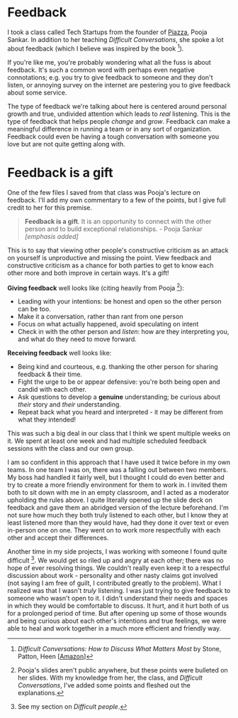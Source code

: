 # Feedback

I took a class called Tech Startups from the founder of [Piazza](https://piazza.com), 
Pooja Sankar. In addition to her teaching *Difficult Conversations*, she spoke a lot
about feedback (which I believe was inspired by the book [^ref1]).

If you're like me, you're probably wondering what all the fuss is about feedback.
It's such a common word with perhaps even negative connotations; e.g. you try to give
feedback to someone and they don't listen, or annoying survey on the internet
are pestering you to give feedback about some service.

The type of feedback we're talking about here is centered around personal growth
and true, undivided attention which leads to *real* listening. This is the type 
of feedback that helps people *change* and *grow*. Feedback can make a meaningful 
difference in running a team or in any sort of organization. Feedback could even
be having a tough conversation with someone you love but are not quite getting
along with.

# Feedback is a gift

One of the few files I saved from that class was Pooja's lecture on feedback.
I'll add my own commentary to a few of the points, but I give full credit to 
her for this premise.

> **Feedback is a gift**. It is an opportunity to connect with the other person
and to build exceptional relationships. - Pooja Sankar *[emphasis added]*

This is to say that viewing other people's constructive criticism as an attack 
on yourself is unproductive and missing the point. View feedback and constructive 
criticism as a chance for both parties to get to know each other more and both 
improve in certain ways. It's a gift!

**Giving feedback** well looks like (citing heavily from Pooja [^ref2]):
- Leading with your intentions: be honest and open so the other person can be too.
- Make it a conversation, rather than rant from one person
- Focus on what actually happened, avoid speculating on intent
- Check in with the other person and *listen*: how are they interpreting you, and 
what do they need to move forward.

**Receiving feedback** well looks like:
- Being kind and courteous, e.g. thanking the other person for sharing feedback & their time.
- Fight the urge to be or appear defensive: you're both being open and candid with each other.
- Ask questions to develop a **genuine** understanding; be curious about *their* story and *their* understanding.
- Repeat back what you heard and interpreted - it may be different from what they intended!

This was such a big deal in our class that I think we spent multiple weeks on it. We spent
at least one week and had multiple scheduled feedback sessions with the class and our
own group.

I am so confident in this approach that I have used it twice before in my own teams. In
one team I was on, there was a falling out between two members. My boss had handled
it fairly well, but I thought I could do even better and try to create a more friendly 
environment for them to work in. I invited them both to sit down with me in an empty
classroom, and I acted as a moderator upholding the rules above. I quite literally opened 
up the slide deck on feedback and gave them an abridged version of the lecture beforehand. 
I'm not sure how much they both truly listened to each other, but I know they at least listened 
more than they would have, had they done it over text or even in-person one on one. 
They went on to work more respectfully with each other and accept their differences.

Another time in my side projects, I was working with someone I found quite difficult [^ref3].
We would get so riled up and angry at each other; there was no hope of ever resolving things.
We couldn't really even keep it to a respectful discussion about work - personality and other nasty claims got involved (not saying I am free of guilt, I contributed greatly to the problem).
What I realized was that I wasn't *truly* listening. I was just trying to give feedback
to someone who wasn't open to it. I didn't understand their needs and spaces in which they
would be comfortable to discuss. It hurt, and it hurt both of us for a prolonged period of time.
But after opening up some of those wounds and being curious about each other's intentions and
true feelings, we were able to heal and work together in a much more efficient and friendly way.


[^ref1]: *Difficult Conversations: How to Discuss What Matters Most* by Stone, Patton, Heen \[[Amazon](https://www.amazon.com/Difficult-Conversations-Discuss-What-Matters/dp/0143118447)\]

[^ref2]: Pooja's slides aren't public anywhere, but these points were bulleted on her slides.
With my knowledge from her, the class, and *Difficult Conversations*, I've added some points
and fleshed out the explanations.

[^ref3]: See my section on *Difficult people*.
